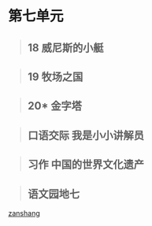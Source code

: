 # 第七单元

<Ebook grade="xxyw5b" :pages="93" :paged="93" ></Ebook>

> ## 18 威尼斯的小艇

<Ebook grade="xxyw5b" :pages="94" :paged="96" ></Ebook>

> ## 19 牧场之国

<Ebook grade="xxyw5b" :pages="97" :paged="98" ></Ebook>

> ## 20* 金字塔

<Ebook grade="xxyw5b" :pages="99" :paged="102" ></Ebook>

> ## 口语交际 我是小小讲解员

<Ebook grade="xxyw5b" :pages="103" :paged="103" ></Ebook>

> ## 习作 中国的世界文化遗产

<Ebook grade="xxyw5b" :pages="104" :paged="104" ></Ebook>

> ## 语文园地七

<Ebook grade="xxyw5b" :pages="105" :paged="106" ></Ebook>

[zanshang](../res/zanshang.md ':include')